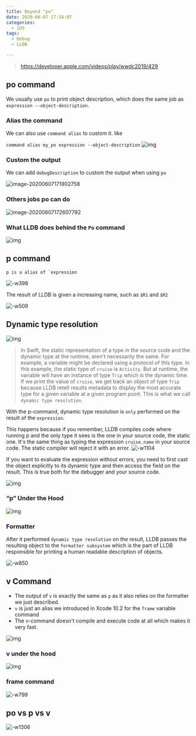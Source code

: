 ```yaml
---
title: Beyond "po"
date: 2020-06-07 17:34:07
categories: 
  - iOS
tags:
  - Debug
  - LLDB

---
```


> https://developer.apple.com/videos/play/wwdc2019/429 

## po command

We usually use `po` to print object description, which does the same job as `expression --object-description`. 

### Alias the command  

We can also use `command alias` to custom it. like 

`command alias my_po expression --object-description` ![img](15902187135968.jpg)

### Custom the output  

We can add `debugDescription` to custom the output when using `po`

![image-20200607171902758](image-20200607171902758.png)

### Others jobs po can do 

![image-20200607172607792](image-20200607172607792.png)


### What LLDB does behind the `Po` command

![img](15902307367967.jpg?lastModify=1591521218)

## p command

```
p is a alias of `expression
```

![-w398](15902310620901.jpg?lastModify=1591521218)

The result of LLDB is given a increasing name, such as `$R1` and `$R2` 

![-w509](15902311269458.jpg?lastModify=1591521218)

## Dynamic type resolution

![img](15902347284185.jpg?lastModify=1591521218)

> In Swift, the static representation of a type in the source code and the dynamic type at the runtime, aren't necessarily the same. For example, a variable might be declared using a protocol of this type. In this example, the static type of `cruise` is `Activity`. But at runtime, the variable will have an instance of type `Trip` which is the dynamic time. If we print the value of `cruise`, we get back an object of type `Trip` because LLDB retell results metadata to display the most accurate type for a given variable at a given program point. This is what we call `dynamic type resolution`.

With the p-command, dynamic type resolution is `only` performed on the result of the `expression`.

This happens because if you remember, LLDB compiles code where running p and the only type it sees is the one in your source code, the static one. It's the same thing as typing the expression `cruise.name` in your source code. The static compiler will reject it with an error.  ![-w1104](15902348043124.jpg?lastModify=1591521218)

If you want to evaluate the expression without errors, you need to first cast the object explicitly to its dynamic type and then access the field on the result. This is true both for the debugger and your source code.

![img](15902348340793.jpg?lastModify=1591521218)

### “p” Under the Hood

![img](15902348740856.jpg?lastModify=1591521218)

### Formatter 

After it performed `dynamic type resolution` on the result, LLDB passes the resulting object to the `formatter subsystem` which is the part of LLDB responsible for printing a human readable description of objects.

![-w850](15902349355474.jpg?lastModify=1591521218)

## v Command

- The output of `v` is exactly the same as `p` as it also relies on the formatter we just described.
- `v` is just an alias we introduced in Xcode 10.2 for the `frame` variable command
- The v-command doesn't compile and execute code at all which makes it very fast.

![img](15902351819724.jpg?lastModify=1591521218)

### v under the hood 

![img](15902354049114.jpg?lastModify=1591521218)

### frame command

![-w799](15902352051371.jpg?lastModify=1591521218)

## po vs p vs v

![-w1306](15902354519154.jpg?lastModify=1591521218)

